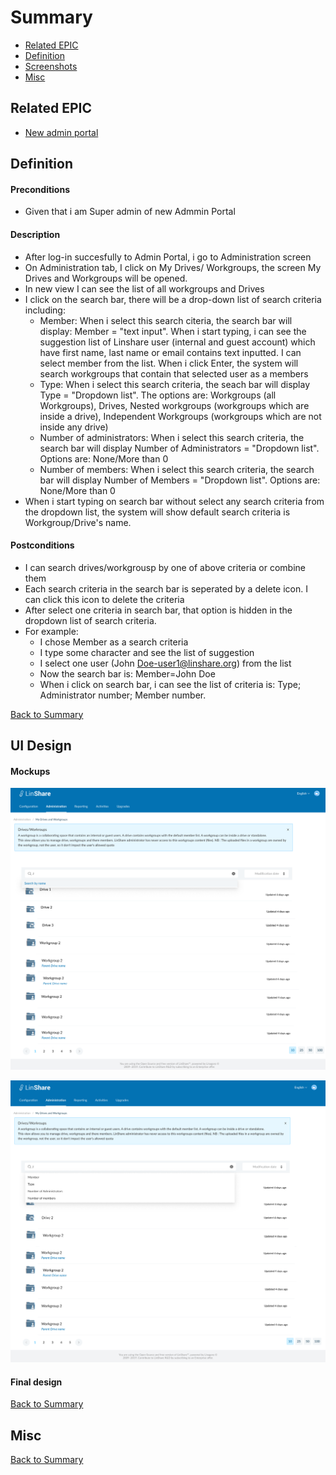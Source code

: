 # Summary

* [Related EPIC](#related-epic)
* [Definition](#definition)
* [Screenshots](#screenshots)
* [Misc](#misc)

## Related EPIC

* [New admin portal](./README.md)

## Definition

#### Preconditions

- Given that i am Super admin of new Admmin Portal

#### Description

- After log-in succesfully to  Admin Portal, i go to Administration screen
- On Administration tab, I click on My Drives/ Workgroups, the screen My Drives and Workgroups will be opened.
- In new view I can see the list of all workgroups and Drives
- I click on the search bar, there will be a drop-down list of search criteria including:
   - Member:  When i select this search citeria, the search bar will display: Member = "text input". When i start typing, i can see the suggestion list of Linshare user (internal and guest account) which have first name, last name or email contains text inputted. I can select member from the list. When i click Enter, the system will search workgroups that contain that selected user as a members
   - Type: When i select this search criteria, the seach bar will display Type = "Dropdown list". The options are: Workgroups (all Workgroups), Drives, Nested workgroups (workgroups which are inside a drive), Independent Workgroups (workgroups which are not inside any drive)
   - Number of administrators: When i select this search criteria, the search bar will display Number of Administrators = "Dropdown list". Options are: None/More than 0
   - Number of members: When i select this search criteria, the search bar will display Number of Members = "Dropdown list". Options are: None/More than 0
- When i start typing on search bar without select any search criteria from the dropdown list, the system will show default search criteria is Workgroup/Drive's name.

#### Postconditions

- I can search drives/workgrousp by one of above criteria or combine them
- Each search criteria in the search bar is seperated by a delete icon. I can click this icon to delete the criteria
- After select one criteria in search bar, that option is hidden in the dropdown list of search criteria.
- For example:
     - I chose Member as a search criteria
     - I type some character and see the list of suggestion
     - I select one user (John Doe-user1@linshare.org) from the list
     - Now the search bar is: Member=John Doe
     - When i click on search bar, i can see the list of criteria is: Type; Administrator number; Member number.

[Back to Summary](#summary)

## UI Design

#### Mockups

![2.1](./mockups/2.1.png)

![2.1](./mockups/2.2.png)

#### Final design

[Back to Summary](#summary)
## Misc

[Back to Summary](#summary)
